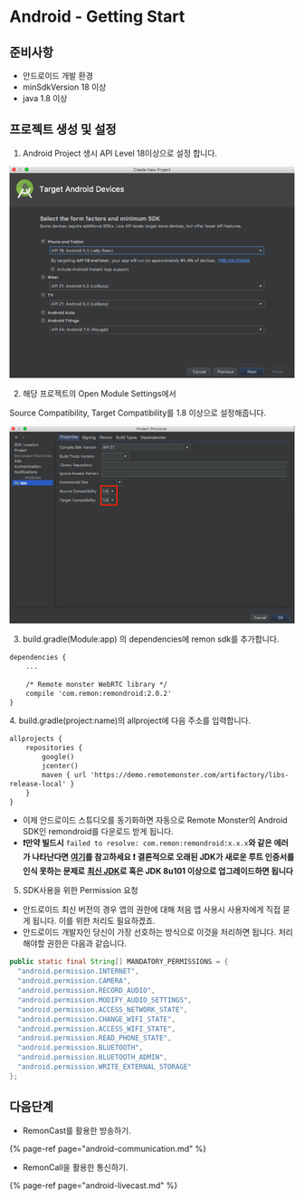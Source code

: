 # Android - Getting Start

## 준비사항

* 안드로이드 개발 환경
* minSdkVersion 18 이상
* java 1.8 이상

## 프로젝트 생성 및 설정

1. Android Project 생시 API Level 18이상으로 설정 합니다.

![](../.gitbook/assets/image.png)

2. 해당 프로젝트의 Open Module Settings에서 

Source Compatibility, Target Compatibility를 1.8 이상으로 설정해줍니다.

![](../.gitbook/assets/image%20%281%29.png)

3. build.gradle\(Module:app\) 의 dependencies에 remon sdk를 추가합니다.

```text
dependencies {
    ...
    
    /* Remote monster WebRTC library */
    compile 'com.remon:remondroid:2.0.2'
}
```

 4. build.gradle\(project:name\)의 allproject에 다음 주소를 입력합니다.

```text
allprojects {
    repositories {
        google()
        jcenter()
        maven { url 'https://demo.remotemonster.com/artifactory/libs-release-local' }
    }
}
```

* 이제 안드로이드 스튜디오를 동기화하면 자동으로 Remote Monster의 Android SDK인 remondroid를 다운로드 받게 됩니다.
* **❗만약 빌드시** `failed to resolve: com.remon:remondroid:x.x.x`**와 같은 에러가 나타난다면** [**여기**](http://community.remotemonster.com/t/topic/34/6?u=seunggi)**를 참고하세요 ❗** **결론적으로 오래된 JDK가 새로운 루트 인증서를 인식 못하는 문제로** [**최신 JDK**](http://www.oracle.com/technetwork/java/javase/downloads/index.html)**로 혹은 JDK 8u101 이상으로 업그레이드하면 됩니다**

5. SDK사용을 위한 Permission 요청

* 안드로이드 최신 버전의 경우 앱의 권한에 대해 처음 앱 사용시 사용자에게 직접 묻게 됩니다. 이를 위한 처리도 필요하겠죠.
* 안드로이드 개발자인 당신이 가장 선호하는 방식으로 이것을 처리하면 됩니다. 처리해야할 권한은 다음과 같습니다.

```java
public static final String[] MANDATORY_PERMISSIONS = {
  "android.permission.INTERNET",
  "android.permission.CAMERA",
  "android.permission.RECORD_AUDIO",
  "android.permission.MODIFY_AUDIO_SETTINGS",
  "android.permission.ACCESS_NETWORK_STATE",
  "android.permission.CHANGE_WIFI_STATE",
  "android.permission.ACCESS_WIFI_STATE",
  "android.permission.READ_PHONE_STATE",
  "android.permission.BLUETOOTH",
  "android.permission.BLUETOOTH_ADMIN",
  "android.permission.WRITE_EXTERNAL_STORAGE"
};
```



## 다음단계

* RemonCast를 활용한 방송하기.

{% page-ref page="android-communication.md" %}

* RemonCall을 활용한 통신하기.

{% page-ref page="android-livecast.md" %}



